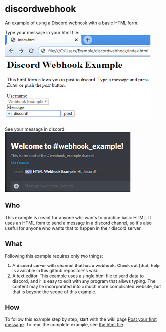discordwebhook
==============
An example of using a Discord webhook with a basic HTML form.

Type your message in your html file:  
![HTML form](img/htmlform.png)

See your message in discord:  
![Discord message](img/discord.png)

Who
---
This example is meant for anyone who wants to practice basic HTML.  It uses an HTML form to send a message in a discord channel, so it's also useful for anyone who wants that to happen in their discord server.

What
----
Following this example requires only two things:
1. A discord server with channel that has a webhook.  Check out [that, help is available in this github repository's wiki.
2. A text editor.  This example uses a single html file to send data to discord, and it is easy to edit with any program that allows typing.  The content may be incorporated into a much more complicated website, but that is beyond the scope of this example.

How
---
To follow this example step by step, start with the wiki page [Post your first message](https://github.com/sethbattin/discordwebhook/wiki/Post-Your-First-Message).  To read the complete example, see [the html file](index.html).

